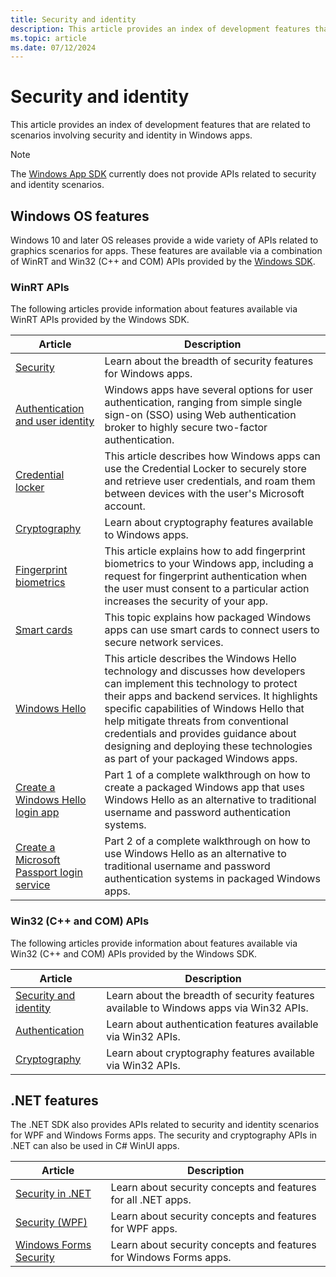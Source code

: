 ```yaml
---
title: Security and identity
description: This article provides an index of development features that are related to security and identity scenarios in Windows apps.
ms.topic: article
ms.date: 07/12/2024
---
```


# Security and identity

This article provides an index of development features that are related to scenarios involving security and identity in Windows apps.

> [!NOTE]
> The [Windows App SDK](../../windows-app-sdk/index.md) currently does not provide APIs related to security and identity scenarios.

## Windows OS features

Windows 10 and later OS releases provide a wide variety of APIs related to graphics scenarios for apps. These features are available via a combination of WinRT and Win32 (C++ and COM) APIs provided by the [Windows SDK](https://developer.microsoft.com/windows/downloads/windows-sdk).

### WinRT APIs

The following articles provide information about features available via WinRT APIs provided by the Windows SDK.

| Article | Description |
|---------|-------------|
| [Security](/windows/uwp/security) | Learn about the breadth of security features for Windows apps.  |
| [Authentication and user identity](/windows/uwp/security/authentication-and-user-identity) | Windows apps have several options for user authentication, ranging from simple single sign-on (SSO) using Web authentication broker to highly secure two-factor authentication. |
| [Credential locker](credential-locker.md) | This article describes how Windows apps can use the Credential Locker to securely store and retrieve user credentials, and roam them between devices with the user's Microsoft account. |
| [Cryptography](/windows/uwp/security/cryptography) | Learn about cryptography features available to Windows apps. |
| [Fingerprint biometrics](fingerprint-biometrics.md) | This article explains how to add fingerprint biometrics to your Windows app, including a request for fingerprint authentication when the user must consent to a particular action increases the security of your app. |
| [Smart cards](smart-cards.md) | This topic explains how packaged Windows apps can use smart cards to connect users to secure network services. |
| [Windows Hello](windows-hello.md) | This article describes the Windows Hello technology and discusses how developers can implement this technology to protect their apps and backend services. It highlights specific capabilities of Windows Hello that help mitigate threats from conventional credentials and provides guidance about designing and deploying these technologies as part of your packaged Windows apps. |
| [Create a Windows Hello login app](windows-hello-login.md) | Part 1 of a complete walkthrough on how to create a packaged Windows app that uses Windows Hello as an alternative to traditional username and password authentication systems. |
| [Create a Microsoft Passport login service](windows-hello-auth-service.md) | Part 2 of a complete walkthrough on how to use Windows Hello as an alternative to traditional username and password authentication systems in packaged Windows apps. |

### Win32 (C++ and COM) APIs

The following articles provide information about features available via Win32 (C++ and COM) APIs provided by the Windows SDK.

| Article | Description |
|---------|-------------|
| [Security and identity](/windows/win32/security) | Learn about the breadth of security features available to Windows apps via Win32 APIs. |
| [Authentication](/windows/win32/secauthn/authentication-portal) | Learn about authentication features available via Win32 APIs. |
| [Cryptography](/windows/win32/seccng/cng-portal) | Learn about cryptography features available via Win32 APIs. |

## .NET features

The .NET SDK also provides APIs related to security and identity scenarios for WPF and Windows Forms apps. The security and cryptography APIs in .NET can also be used in C# WinUI apps.

| Article | Description |
|---------|-------------|
| [Security in .NET](/dotnet/standard/security/)  | Learn about security concepts and features for all .NET apps.  |
| [Security (WPF)](/dotnet/desktop/wpf/security-wpf) | Learn about security concepts and features for WPF apps. |
| [Windows Forms Security](/dotnet/desktop/winforms/windows-forms-security) | Learn about security concepts and features for Windows Forms apps. |
